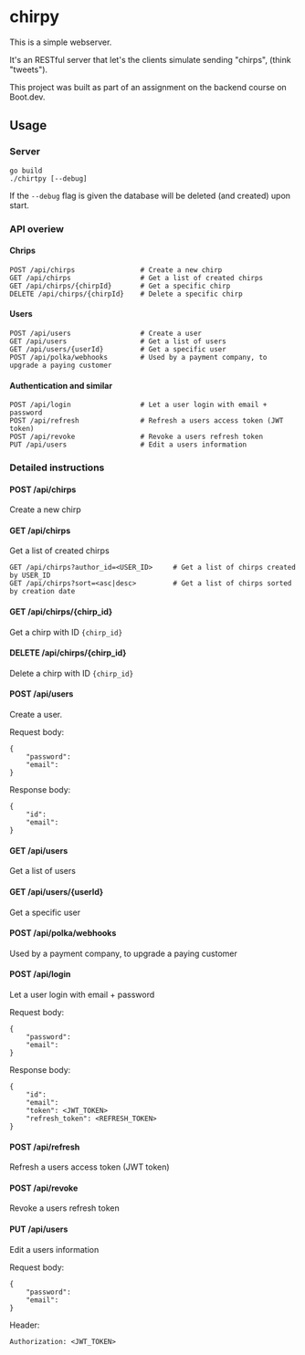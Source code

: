 # chirpy
This is a simple webserver. 

It's an RESTful server that let's the clients simulate sending "chirps", (think "tweets"). 


This project was built as part of an assignment on the backend course on Boot.dev.

## Usage
### Server
```
go build
./chirtpy [--debug]
```
If the `--debug` flag is given the database will be deleted (and created) upon start.

### API overiew

#### Chrips
```
POST /api/chirps                # Create a new chirp
GET /api/chirps                 # Get a list of created chirps
GET /api/chirps/{chirpId}       # Get a specific chirp
DELETE /api/chirps/{chirpId}    # Delete a specific chirp
```
#### Users
```
POST /api/users                 # Create a user
GET /api/users                  # Get a list of users
GET /api/users/{userId}         # Get a specific user
POST /api/polka/webhooks        # Used by a payment company, to upgrade a paying customer 
```
#### Authentication and similar
```
POST /api/login                 # Let a user login with email + password
POST /api/refresh               # Refresh a users access token (JWT token)
POST /api/revoke                # Revoke a users refresh token
PUT /api/users                  # Edit a users information
```
### Detailed instructions
#### POST /api/chirps                
Create a new chirp


#### GET /api/chirps                 
Get a list of created chirps
```
GET /api/chirps?author_id=<USER_ID>     # Get a list of chirps created by USER_ID
GET /api/chirps?sort=<asc|desc>         # Get a list of chirps sorted by creation date

```
#### GET /api/chirps/{chirp_id}       
Get a chirp with ID `{chirp_id}`


#### DELETE /api/chirps/{chirp_id}    
Delete a chirp with ID `{chirp_id}`

#### POST /api/users                 
Create a user.

Request body:
```
{
    "password":
    "email": 
}
```
Response body:
```
{
    "id":
    "email": 
}
```

#### GET /api/users                  
Get a list of users

#### GET /api/users/{userId}         
Get a specific user

#### POST /api/polka/webhooks        
Used by a payment company, to upgrade a paying customer 

#### POST /api/login                 
Let a user login with email + password

Request body:
```
{
    "password":
    "email": 
}
```
Response body:
```
{
    "id":
    "email": 
    "token": <JWT_TOKEN>
    "refresh_token": <REFRESH_TOKEN>
}
```

#### POST /api/refresh               
Refresh a users access token (JWT token)

#### POST /api/revoke                
Revoke a users refresh token

#### PUT /api/users                  
Edit a users information

Request body:
```
{
    "password":
    "email": 
}
```
Header:
```
Authorization: <JWT_TOKEN>

